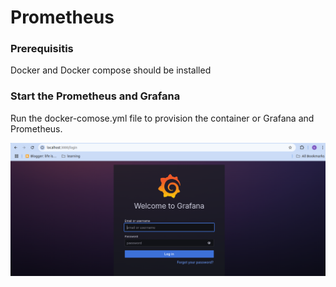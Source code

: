 # Prometheus

### Prerequisitis

Docker and Docker compose should be installed

### Start the Prometheus and Grafana

Run the docker-comose.yml file to provision the container or Grafana and Prometheus.

![alt text](images/image.png)
